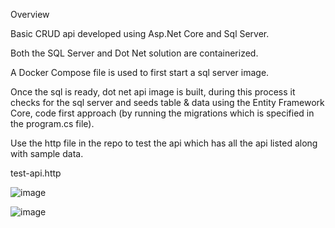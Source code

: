 Overview

Basic CRUD api developed using Asp.Net Core and Sql Server.

Both the SQL Server and Dot Net solution are containerized.

A Docker Compose file is used to first start a sql server image.

Once the sql is ready, dot net api image is built, during this process it checks for the sql server and seeds table & data using the Entity Framework Core, code first approach (by running the migrations which is specified in the program.cs file).

Use the http file in the repo to test the api which has all the api listed along with sample data.

test-api.http

![image](https://user-images.githubusercontent.com/19172372/120293067-88e46900-c2e2-11eb-88b2-bcbac16d3d79.png)

![image](https://user-images.githubusercontent.com/19172372/120293343-ca751400-c2e2-11eb-8dd7-ac6e9a7ff80a.png)

